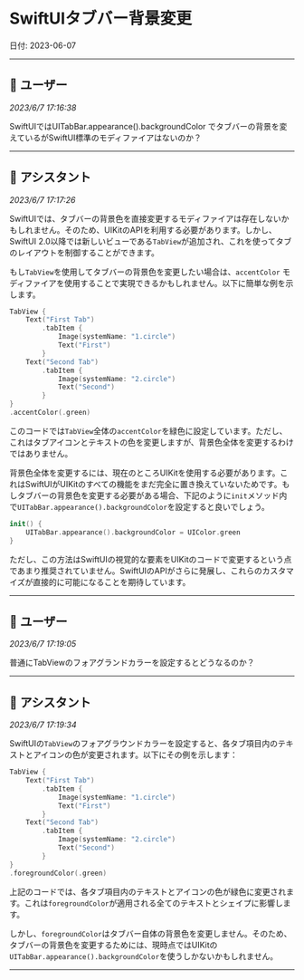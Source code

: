 # SwiftUIタブバー背景変更

日付: 2023-06-07

---

## 👤 ユーザー
*2023/6/7 17:16:38*

SwiftUIではUITabBar.appearance().backgroundColor でタブバーの背景を変えているがSwiftUI標準のモディファイアはないのか？

---

## 🤖 アシスタント
*2023/6/7 17:17:26*

SwiftUIでは、タブバーの背景色を直接変更するモディファイアは存在しないかもしれません。そのため、UIKitのAPIを利用する必要があります。しかし、SwiftUI 2.0以降では新しいビューである`TabView`が追加され、これを使ってタブのレイアウトを制御することができます。

もし`TabView`を使用してタブバーの背景色を変更したい場合は、`accentColor` モディファイアを使用することで実現できるかもしれません。以下に簡単な例を示します。

```swift
TabView {
    Text("First Tab")
        .tabItem {
            Image(systemName: "1.circle")
            Text("First")
        }
    Text("Second Tab")
        .tabItem {
            Image(systemName: "2.circle")
            Text("Second")
        }
}
.accentColor(.green)
```

このコードでは`TabView`全体の`accentColor`を緑色に設定しています。ただし、これはタブアイコンとテキストの色を変更しますが、背景色全体を変更するわけではありません。

背景色全体を変更するには、現在のところUIKitを使用する必要があります。これはSwiftUIがUIKitのすべての機能をまだ完全に置き換えていないためです。もしタブバーの背景色を変更する必要がある場合、下記のように`init`メソッド内で`UITabBar.appearance().backgroundColor`を設定すると良いでしょう。

```swift
init() {
    UITabBar.appearance().backgroundColor = UIColor.green
}
```

ただし、この方法はSwiftUIの視覚的な要素をUIKitのコードで変更するという点であまり推奨されていません。SwiftUIのAPIがさらに発展し、これらのカスタマイズが直接的に可能になることを期待しています。

---

## 👤 ユーザー
*2023/6/7 17:19:05*

普通にTabViewのフォアグランドカラーを設定するとどうなるのか？

---

## 🤖 アシスタント
*2023/6/7 17:19:34*

SwiftUIの`TabView`のフォアグラウンドカラーを設定すると、各タブ項目内のテキストとアイコンの色が変更されます。以下にその例を示します：

```swift
TabView {
    Text("First Tab")
        .tabItem {
            Image(systemName: "1.circle")
            Text("First")
        }
    Text("Second Tab")
        .tabItem {
            Image(systemName: "2.circle")
            Text("Second")
        }
}
.foregroundColor(.green)
```

上記のコードでは、各タブ項目内のテキストとアイコンの色が緑色に変更されます。これは`foregroundColor`が適用される全てのテキストとシェイプに影響します。

しかし、`foregroundColor`はタブバー自体の背景色を変更しません。そのため、タブバーの背景色を変更するためには、現時点ではUIKitの`UITabBar.appearance().backgroundColor`を使うしかないかもしれません。

---
